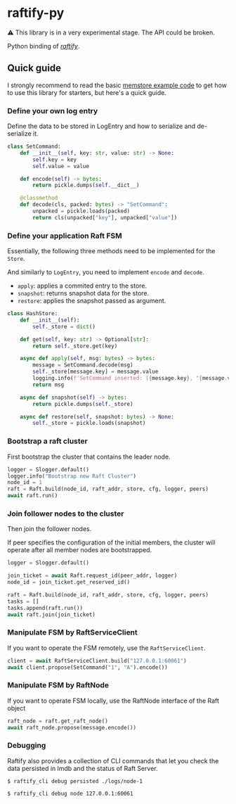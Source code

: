 # raftify-py

⚠️ This library is in a very experimental stage. The API could be broken.

Python binding of [*raftify*](https://github.com/lablup/raftify).

## Quick guide

I strongly recommend to read the basic [memstore example code](https://github.com/lablup/raftify/blob/main/binding/python/examples/main.py) to get how to use this library for starters, but here's a quick guide.

### Define your own log entry

Define the data to be stored in LogEntry and how to serialize and de-serialize it.

```py
class SetCommand:
    def __init__(self, key: str, value: str) -> None:
        self.key = key
        self.value = value

    def encode(self) -> bytes:
        return pickle.dumps(self.__dict__)

    @classmethod
    def decode(cls, packed: bytes) -> "SetCommand":
        unpacked = pickle.loads(packed)
        return cls(unpacked["key"], unpacked["value"])
```

### Define your application Raft FSM

Essentially, the following three methods need to be implemented for the `Store`.

And similarly to `LogEntry`, you need to implement `encode` and `decode`.

- `apply`: applies a commited entry to the store.
- `snapshot`: returns snapshot data for the store.
- `restore`: applies the snapshot passed as argument.

```py
class HashStore:
    def __init__(self):
        self._store = dict()

    def get(self, key: str) -> Optional[str]:
        return self._store.get(key)

    async def apply(self, msg: bytes) -> bytes:
        message = SetCommand.decode(msg)
        self._store[message.key] = message.value
        logging.info(f'SetCommand inserted: ({message.key}, "{message.value}")')
        return msg

    async def snapshot(self) -> bytes:
        return pickle.dumps(self._store)

    async def restore(self, snapshot: bytes) -> None:
        self._store = pickle.loads(snapshot)
```

### Bootstrap a raft cluster

First bootstrap the cluster that contains the leader node.

```py
logger = Slogger.default()
logger.info("Bootstrap new Raft Cluster")
node_id = 1
raft = Raft.build(node_id, raft_addr, store, cfg, logger, peers)
await raft.run()
```

### Join follower nodes to the cluster

Then join the follower nodes.

If peer specifies the configuration of the initial members, the cluster will operate after all member nodes are bootstrapped.

```py
logger = Slogger.default()

join_ticket = await Raft.request_id(peer_addr, logger)
node_id = join_ticket.get_reserved_id()

raft = Raft.build(node_id, raft_addr, store, cfg, logger, peers)
tasks = []
tasks.append(raft.run())
await raft.join(join_ticket)
```

### Manipulate FSM by RaftServiceClient

If you want to operate the FSM remotely, use the `RaftServiceClient`.

```py
client = await RaftServiceClient.build("127.0.0.1:60061")
await client.propose(SetCommand("1", "A").encode())
```

### Manipulate FSM by RaftNode

If you want to operate FSM locally, use the RaftNode interface of the Raft object

```py
raft_node = raft.get_raft_node()
await raft_node.propose(message.encode())
```

### Debugging

Raftify also provides a collection of CLI commands that let you check the data persisted in lmdb and the status of Raft Server.

```
$ raftify_cli debug persisted ./logs/node-1
```

```
$ raftify_cli debug node 127.0.0.1:60061
```
